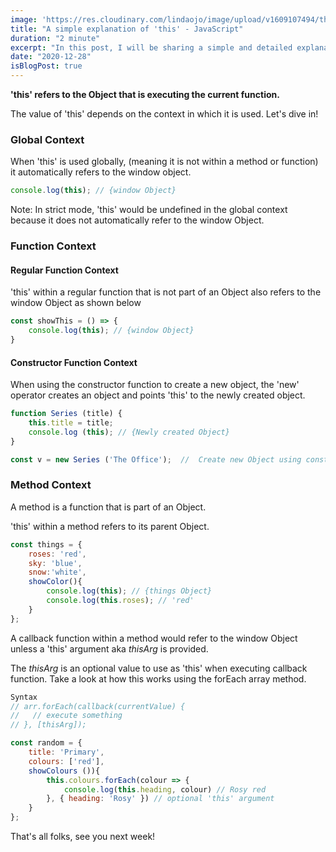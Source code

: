 ```yaml
---
image: 'https://res.cloudinary.com/lindaojo/image/upload/v1609107494/this_JS_wjxoir.png'
title: "A simple explanation of 'this' - JavaScript"
duration: "2 minute"
excerpt: "In this post, I will be sharing a simple and detailed explanation of 'this' keyword in JavaScript. "
date: "2020-12-28"
isBlogPost: true
---
```


<strong>'this' refers to the Object that is executing the current function.</strong>

The value of 'this' depends on the context in which it is used. Let's dive in!

<h3>Global Context</h3>

When 'this' is used globally, (meaning it is not within a method or function) it automatically refers to the window object.

```js
console.log(this); // {window Object}
```

Note: In strict mode, 'this' would be undefined in the global context because it does not automatically refer to the window Object.

<h3>Function Context</h3>

<h4>Regular Function Context</h4>

'this' within a regular function that is not part of an Object also refers to the window Object as shown below 

```js
const showThis = () => {
    console.log(this); // {window Object}
}
```
<h4>Constructor Function Context</h4>

When using the constructor function to create a new object, the 'new' operator creates an object and points 'this' to the newly created object.

```js
function Series (title) {
    this.title = title;
    console.log (this); // {Newly created Object}
}

const v = new Series ('The Office');  //  Create new Object using constructor function.
```

<h3>Method Context</h3>

A method is a function that is part of an Object.

'this' within a method refers to its parent Object.

```js
const things = {
    roses: 'red',
    sky: 'blue',
    snow:'white',
    showColor(){
        console.log(this); // {things Object}
        console.log(this.roses); // 'red'
    }
};
```

A callback function within a method would refer to the window Object unless a 'this' argument aka <i>thisArg</i> is provided.


The <i>thisArg</i> is an optional value to use as 'this' when executing callback function. Take a look at how this works using the forEach array method.


```js
Syntax 
// arr.forEach(callback(currentValue) {
//   // execute something
// }, [thisArg]);

const random = {
    title: 'Primary',
    colours: ['red'],
    showColours ()){
        this.colours.forEach(colour => {
            console.log(this.heading, colour) // Rosy red
        }, { heading: 'Rosy' }) // optional 'this' argument
    }
};
```
That's all folks, see you next week!